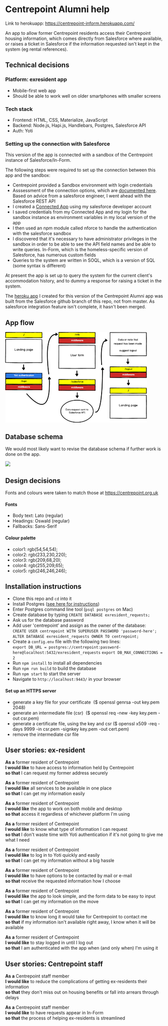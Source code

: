 # Centrepoint Alumni help

Link to herokuapp: https://centrepoint-inform.herokuapp.com/

An app to allow former Centrepoint residents access their Centrepoint housing information, which comes directly from Salesforce where available, or raises a ticket in Salesforce if the information requested isn't kept in the system (eg rental references).

## Technical decisions

### Platform: exresident app
- Mobile-first web app
- Should be able to work well on older smartphones with smaller screens

### Tech stack
- Frontend: HTML, CSS, Materialize, JavaScript
- Backend: Node.js, Hapi.js, Handlebars, Postgres, Salesforce API
- Auth: Yoti

### Setting up the connection with Salesforce
This version of the app is connected with a sandbox of the Centrepoint instance of Salesforce/In-Form.

The following steps were required to set up the connection between this app and the sandbox:
- Centrepoint provided a Sandbox environment with login credentials
- Asssessment of the connection options, which are [documented here](./salesforce.md). Based on advice from a salesforce engineer, I went ahead with the Salesforce REST API
- I created a [Connected App](https://developer.salesforce.com/page/Connected_Apps) using my salesforce developer account
- I saved credentials from my Connected App and my login for the sandbox instance as environment variables in my local version of the app
- I then used an npm module called nforce to handle the authentication with the salesforce sandbox
- I discovered that it's necessary to have administrator privileges in the sandbox in order to be able to see the API field names and be able to write queries. In-Form, which is the homeless-specific version of Salesforce, has numerous custom fields
- Queries to the system are written in SOQL, which is a version of SQL (some syntax is different)

At present the app is set up to query the system for the current client's accommodation history, and to dummy a response for raising a ticket in the system.

The [heroku app](https://centrepoint-inform.herokuapp.com/) I created for this version of the Centrepoint Alumni app was built from the Salesforce github branch of this repo, not from master. As salesforce integration feature isn't complete, it hasn't been merged.

## App flow

<img src="./wireframes/cpapp-wireframe.png" width="450"/>

## Database schema

We would most likely want to revise the database schema if further work is done on the app.

<img src="./wireframes/db-schema.png" width="300"/>

## Design decisions

Fonts and colours were taken to match those at https://centrepoint.org.uk

#### Fonts

- Body text: Lato (regular)
- Headings: Oswald (regular)
- Fallbacks: Sans-Serif

#### Colour palette
- color1: rgb(54,54,54);
- color2: rgb(233,230,220);
- color3: rgb(209,68,20);
- color4: rgb(255,209,65);
- color5: rgb(246,246,246);

## Installation instructions

- Clone this repo and `cd` into it
- Install Postgres ([see here for instructions](https://github.com/dwyl/learn-postgresql))
- Enter Postgres command line tool (`psql postgres` on Mac)
- Create database by typing `CREATE DATABASE exresident_requests;`
- Ask us for the database password
- Add user 'centrepoint' and assign as the owner of the database:  
  `CREATE USER centrepoint WITH SUPERUSER PASSWORD 'password-here';`  
  `ALTER DATABASE exresident_requests OWNER TO centrepoint;`
- Create a `config.env` file with the following two lines:  
  `export DB_URL = postgres://centrepoint:password-here@localhost:5432/exresident_requests`
  `export DB_MAX_CONNECTIONS = 2`   
- Run `npm install` to install all dependencies
- Run `npm run build` to build the database
- Run `npm start` to start the server
- Navigate to `http://localhost:9443/` in your browser

#### Set up an HTTPS server
- generate a key file for your certificate  ($ openssl genrsa -out key.pem 2048)
- generate an intermediate file (csr)  ($ openssl req -new -key key.pem -out csr.pem)
- generate a certificate file, using the key and csr ($ openssl x509 -req -days 9999 -in csr.pem -signkey key.pem -out cert.pem)
- remove the intermediate csr file

## User stories: ex-resident

**As a** former resident of Centrepoint  
**I would like** to have access to information held by Centrepoint  
**so that** I can request my former address securely

**As a** former resident of Centrepoint  
**I would like** all services to be available in one place  
**so that** I can get my information easily  

**As a** former resident of Centrepoint  
**I would like** the app to work on both mobile and desktop  
**so that** access it regardless of whichever platform I'm using  

**As a** former resident of Centrepoint  
**I would like** to know what type of information I can request  
**so that** I don't waste time with Yoti authentication if it's not going to give me what I need  

**As a** former resident of Centrepoint  
**I would like** to log in to Yoti quickly and easily  
**so that** I can get my information without a big hassle  

**As a** former resident of Centrepoint  
**I would like** to have options to be contacted by mail or e-mail  
**so that** receive the requested information how I choose  

**As a** former resident of Centrepoint  
**I would like** the app to look simple, and the form data to be easy to input  
**so that** I can get my information on the move

**As a** former resident of Centrepoint  
**I would like** to know long it would take for Centrepoint to contact me  
**so that** if my information isn't available right away, I know when it will be available  

**As a** former resident of Centrepoint  
**I would like** to stay logged in until I log out  
**so that** I am authenticated with the app when (and only when) I'm using it

## User stories: Centrepoint staff

**As a** Centrepoint staff member  
**I would like** to reduce the complications of getting ex-residents their information  
**so that** they don't miss out on housing benefits or fall into arrears through delays

**As a** Centrepoint staff member  
**I would like** to have requests appear in In-Form  
**so that** the process of helping ex-residents is streamlined
